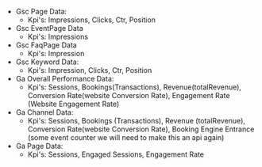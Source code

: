 - Gsc Page Data:
	- Kpi's: Impressions, Clicks, Ctr, Position
- Gsc EventPage Data
	- Kpi's: Impressions
- Gsc FaqPage Data
	- Kpi's: Impression
- Gsc Keyword Data:
	- Kpi's: Impression, Clicks, Ctr, Position
- Ga Overall Performance Data:
	- Kpi's: Sessions, Bookings(Transactions), Revenue(totalRevenue), Conversion Rate(website Conversion Rate), Engagement Rate (Website Engagement Rate)
- Ga Channel Data:
	- Kpi's: Sessions, Bookings (Transactions), Revenue (totalRevenue), Conversion Rate(website Conversion Rate), Booking Engine Entrance (some event counter we will need to make this an api again)
- Ga Page Data:
	- Kpi's: Sessions, Engaged Sessions, Engagement Rate